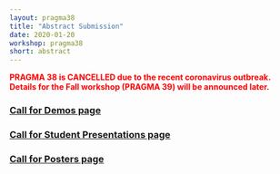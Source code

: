 ```yaml
---
layout: pragma38
title: "Abstract Submission"
date: 2020-01-20
workshop: pragma38
short: abstract
---
```


<p style="color:red;font-weight:bolder;">PRAGMA 38 is CANCELLED due to the recent coronavirus outbreak. Details for the Fall workshop (PRAGMA 39) will be announced later.</p>

### [Call for Demos page](/pragma38-demos/)

### [Call for Student Presentations page](/pragma38-student-presentations/)

### [Call for Posters page](/pragma38-posters/)


